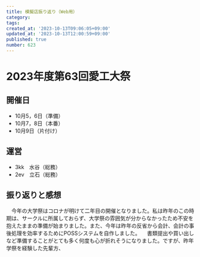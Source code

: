 ```yaml
---
title: 模擬店振り返り（Web用）
category:
tags:
created_at: '2023-10-13T09:06:05+09:00'
updated_at: '2023-10-13T12:00:59+09:00'
published: true
number: 623
---
```


# 2023年度第63回愛工大祭
## 開催日
- 10月5，6日（準備）
- 10月7，8日（本番）
- 10月9日（片付け）

## 運営
- 3kk　水谷（総務）
- 2ev　立石（総務）

## 振り返りと感想
　今年の大学祭はコロナが明けて二年目の開催となりました。私は昨年のこの時期は、サークルに所属しておらず、大学祭の雰囲気が分からなかったため不安を抱えたままの準備が始まりました。また、今年は昨年の反省から会計、会計の事後処理を効率するためにPOSSシステムを自作しました。
　書類提出や買い出しなど準備することがとても多く何度も心が折れそうになりました。ですが、昨年学祭を経験した先輩方、
　


